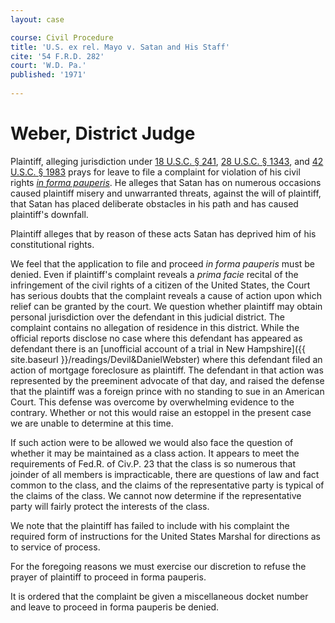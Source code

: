 ```yaml
---
layout: case

course: Civil Procedure 
title: 'U.S. ex rel. Mayo v. Satan and His Staff'
cite: '54 F.R.D. 282'
court: 'W.D. Pa.'
published: '1971'
    
---
```


# Weber, District Judge

Plaintiff, alleging jurisdiction under [18 U.S.C. § 241](https://www.law.cornell.edu/uscode/text/18/241), [28 U.S.C. § 1343](https://www.law.cornell.edu/uscode/text/28/1343), and [42 U.S.C. § 1983](https://www.law.cornell.edu/uscode/text/42/1983) prays for leave to file a complaint for violation of his civil rights [_in forma pauperis_](https://www.law.cornell.edu/rules/frap/rule_24). He alleges that Satan has on numerous occasions caused plaintiff misery and unwarranted threats, against the will of plaintiff, that Satan has placed deliberate obstacles in his path and has caused plaintiff's downfall.

Plaintiff alleges that by reason of these acts Satan has deprived him of his constitutional rights.

We feel that the application to file and proceed _in forma pauperis_ must be denied. Even if plaintiff's complaint reveals a _prima facie_ recital of the infringement of the civil rights of a citizen of the United States, the Court has serious doubts that the complaint reveals a cause of action upon which relief can be granted by the court. We question whether plaintiff may obtain personal jurisdiction over the defendant in this judicial district. The complaint contains no allegation of residence in this district. While the official reports disclose no case where this defendant has appeared as defendant there is an [unofficial account of a trial in New Hampshire]({{ site.baseurl }}/readings/Devil&DanielWebster) where this defendant filed an action of mortgage foreclosure as plaintiff. The defendant in that action was represented by the preeminent advocate of that day, and raised the defense that the plaintiff was a foreign prince with no standing to sue in an American Court. This defense was overcome by overwhelming evidence to the contrary. Whether or not this would raise an estoppel in the present case we are unable to determine at this time.

If such action were to be allowed we would also face the question of whether it may be maintained as a class action. It appears to meet the requirements of Fed.R. of Civ.P. 23 that the class is so numerous that joinder of all members is impracticable, there are questions of law and fact common to the class, and the claims of the representative party is typical of the claims of the class. We cannot now determine if the representative party will fairly protect the interests of the class.

We note that the plaintiff has failed to include with his complaint the required form of instructions for the United States Marshal for directions as to service of process.

For the foregoing reasons we must exercise our discretion to refuse the prayer of plaintiff to proceed in forma pauperis.

It is ordered that the complaint be given a miscellaneous docket number and leave to proceed in forma pauperis be denied.